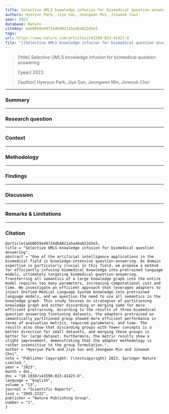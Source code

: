```yaml
---
title: Selective UMLS knowledge infusion for biomedical question answering
authors: Hyeryun Park, Jiye Son, Jeongwon Min, Jinwook Choi
year: 2023
database: Nature
citekey: aeb0059a49724db4821a5a48a022d3e3
tags: 
url: https://www.nature.com/articles/s41598-023-41423-8
file: "[[Selective UMLS knowledge infusion for biomedical question answering.pdf]]"
---
```


>[!title]
Selective UMLS knowledge infusion for biomedical question answering

>[!year]
2023

>[!author]
Hyeryun Park, Jiye Son, Jeongwon Min, Jinwook Choi


------------------------------------

### Summary


------------------------------------

### Research question


------------------------------------

### Context


------------------------------------

### Methodology


------------------------------------

### Findings


------------------------------------

### Discussion


------------------------------------

### Remarks & Limitations


------------------------------------

### Citation

```
@article{aeb0059a49724db4821a5a48a022d3e3,
title = "Selective UMLS knowledge infusion for biomedical question answering",
abstract = "One of the artificial intelligence applications in the biomedical field is knowledge-intensive question-answering. As domain expertise is particularly crucial in this field, we propose a method for efficiently infusing biomedical knowledge into pretrained language models, ultimately targeting biomedical question-answering. Transferring all semantics of a large knowledge graph into the entire model requires too many parameters, increasing computational cost and time. We investigate an efficient approach that leverages adapters to inject Unified Medical Language System knowledge into pretrained language models, and we question the need to use all semantics in the knowledge graph. This study focuses on strategies of partitioning knowledge graph and either discarding or merging some for more efficient pretraining. According to the results of three biomedical question answering finetuning datasets, the adapters pretrained on semantically partitioned group showed more efficient performance in terms of evaluation metrics, required parameters, and time. The results also show that discarding groups with fewer concepts is a better direction for small datasets, and merging these groups is better for large dataset. Furthermore, the metric results show a slight improvement, demonstrating that the adapter methodology is rather insensitive to the group formulation.",
author = "Hyeryun Park and Jiye Son and Jeongwon Min and Jinwook Choi",
note = "Publisher Copyright: {\textcopyright} 2023, Springer Nature Limited.",
year = "2023",
month = dec,
doi = "10.1038/s41598-023-41423-8",
language = "English",
volume = "13",
journal = "Scientific Reports",
issn = "2045-2322",
publisher = "Nature Publishing Group",
number = "1",
}
```